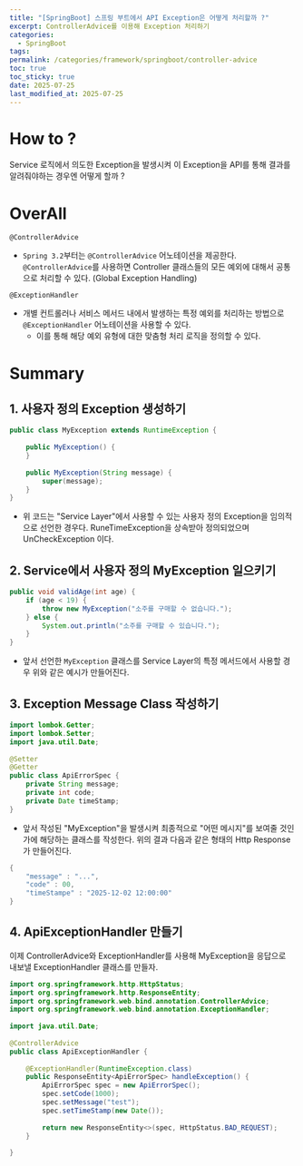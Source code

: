 ```yaml
---
title: "[SpringBoot] 스프링 부트에서 API Exception은 어떻게 처리할까 ?"
excerpt: ControllerAdvice를 이용해 Exception 처리하기
categories:
  - SpringBoot
tags: 
permalink: /categories/framework/springboot/controller-advice
toc: true
toc_sticky: true
date: 2025-07-25
last_modified_at: 2025-07-25
---
```

# How to ?

Service 로직에서 의도한 Exception을 발생시켜 이 Exception을 API를 통해 결과를 알려줘야하는 경우엔 어떻게 할까 ?

# OverAll

`@ControllerAdvice`
 - `Spring 3.2`부터는 `@ControllerAdvice` 어노테이션을 제공한다. `@ControllerAdvice`를 사용하면 Controller 클래스들의 모든 예외에 대해서 공통으로 처리할 수 있다. (Global Exception Handling)

`@ExceptionHandler`
 - 개별 컨트롤러나 서비스 메서드 내에서 발생하는 특정 예외를 처리하는 방법으로 `@ExceptionHandler` 어노테이션을 사용할 수 있다. 
	- 이를 통해 해당 예외 유형에 대한 맞춤형 처리 로직을 정의할 수 있다. 



# Summary


## 1. 사용자 정의 Exception 생성하기
```java
public class MyException extends RuntimeException {  
  
    public MyException() {  
    }  
  
    public MyException(String message) {  
        super(message);  
    }  
}

```
- 위 코드는 "Service Layer"에서 사용할 수 있는 사용자 정의 Exception을 임의적으로 선언한 경우다. RuneTimeException을 상속받아 정의되었으며 UnCheckException 이다.

##  2. Service에서 사용자 정의 MyException 일으키기
```java
public void validAge(int age) {  
    if (age < 19) {  
        throw new MyException("소주를 구매할 수 없습니다.");  
    } else {  
        System.out.println("소주를 구매할 수 있습니다.");  
    }  
}
```
- 앞서 선언한 `MyException` 클래스를 Service Layer의 특정 메서드에서 사용할 경우 위와 같은 예시가 만들어진다. 

## 3. Exception Message Class 작성하기
```java
import lombok.Getter;  
import lombok.Setter;  
import java.util.Date;  
  
@Setter  
@Getter  
public class ApiErrorSpec {  
    private String message;  
    private int code;  
    private Date timeStamp;    
}
```
- 앞서 작성된 "MyException"을 발생시켜 최종적으로 "어떤 메시지"를 보여줄 것인가에 해당하는 클래스를 작성한다. 위의 결과 다음과 같은 형태의 Http Response 가 만들어진다.

```java
{
	"message" : "...",
	"code" : 00,
	"timeStampe" : "2025-12-02 12:00:00"
}
```

## 4. ApiExceptionHandler 만들기
이제 ControllerAdvice와 ExceptionHandler를 사용해 MyException을 응답으로 내보낼 ExceptionHandler 클래스를 만들자.
```java  
import org.springframework.http.HttpStatus;  
import org.springframework.http.ResponseEntity;  
import org.springframework.web.bind.annotation.ControllerAdvice;  
import org.springframework.web.bind.annotation.ExceptionHandler;  
  
import java.util.Date;  
  
@ControllerAdvice  
public class ApiExceptionHandler {  
  
    @ExceptionHandler(RuntimeException.class)  
    public ResponseEntity<ApiErrorSpec> handleException() {  
        ApiErrorSpec spec = new ApiErrorSpec();  
        spec.setCode(1000);  
        spec.setMessage("test");  
        spec.setTimeStamp(new Date());  
  
        return new ResponseEntity<>(spec, HttpStatus.BAD_REQUEST);  
    }  
  
}
```